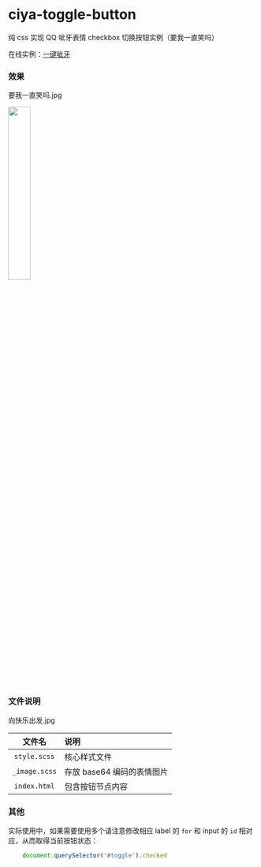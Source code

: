 # ciya-toggle-button

纯 css 实现 QQ 呲牙表情 checkbox 切换按钮实例（要我一直笑吗）

在线实例：[一键呲牙](https://fz6m.github.io/ciya-toggle-button/index.html)

### 效果

要我一直笑吗.jpg

<img src='https://cdn.jsdelivr.net/gh/fz6m/Private-picgo@moe/img/20201108054929.gif' width='30%' />

### 文件说明

向快乐出发.jpg

文件名|说明
:-:|:-
`style.scss`|核心样式文件
`_image.scss`|存放 base64 编码的表情图片
`index.html`|包含按钮节点内容

### 其他

实际使用中，如果需要使用多个请注意修改相应 label 的 `for` 和 input 的 `id` 相对应，从而取得当前按钮状态：

```js
    document.querySelector('#toggle').checked
```